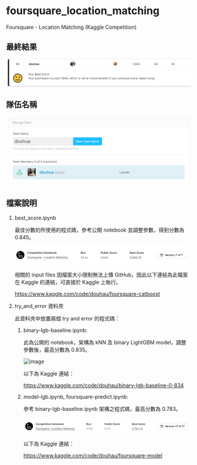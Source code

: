 # foursquare_location_matching
Foursquare - Location Matching (Kaggle Competition)

## 最終結果

![image](https://github.com/joeroy5376998/foursquare_location_matching/blob/main/image/rank.PNG)

## 隊伍名稱

![image](https://github.com/joeroy5376998/foursquare_location_matching/blob/main/image/team.PNG)

## 檔案說明

1. best_score.ipynb
     
     最佳分數的所使用的程式碼，參考公開 notebook 並調整參數，得到分數為 0.845。
     
     ![image](https://github.com/joeroy5376998/foursquare_location_matching/blob/main/image/catboost.PNG)
     
     相關的 input files 因檔案大小限制無法上傳 GitHub，因此以下連結為此檔案在 Kaggle 的連結，可直接於 Kaggle 上執行。
     
     https://www.kaggle.com/code/douhau/foursquare-catboost

2. try_and_error 資料夾
     
     此資料夾中放置兩個 try and error 的程式碼：
     
     1. binary-lgb-baseline.ipynb:

        此為公開的 notebook，架構為 kNN 及 binary LightGBM model，調整參數後，最高分數為 0.835。
        
        ![image](https://github.com/joeroy5376998/foursquare_location_matching/blob/main/image/lgb-baseline.PNG)
        
        以下為 Kaggle 連結：
     
        https://www.kaggle.com/code/douhau/binary-lgb-baseline-0-834
        
     2. model-lgb.ipynb, foursquare-predict.ipynb:
        
        參考 binary-lgb-baseline.ipynb 架構之程式碼，最高分數為 0.783。
        
        ![image](https://github.com/joeroy5376998/foursquare_location_matching/blob/main/image/lgb.PNG)
        
        以下為 Kaggle 連結：
        
        https://www.kaggle.com/code/douhau/foursquare-model
